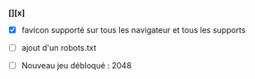 __**[][x]**__

- [x] favicon supporté sur tous les navigateur et tous les supports

- [ ] ajout d'un robots.txt

- [ ] Nouveau jeu débloqué : 2048